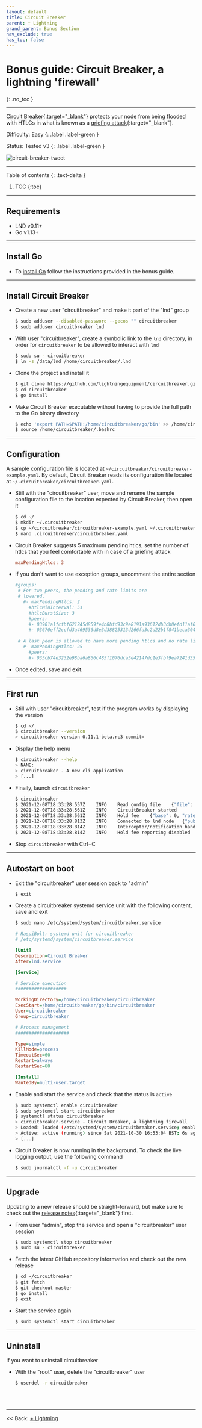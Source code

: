 ```yaml
---
layout: default
title: Circuit Breaker
parent: + Lightning
grand_parent: Bonus Section
nav_exclude: true
has_toc: false
---
```


# Bonus guide: Circuit Breaker, a lightning 'firewall'
{: .no_toc }

---

[Circuit Breaker](https://github.com/lightningequipment/circuitbreaker){:target="_blank"} protects your node from being flooded with HTLCs in what is known as a [griefing attack](https://bitcoinmagazine.com/technical/good-griefing-a-lingering-vulnerability-on-lightning-network-that-still-needs-fixing){:target="_blank"}.

Difficulty: Easy
{: .label .label-green }

Status: Tested v3
{: .label .label-green }

![circuit-breaker-tweet](../../../images/circuit-breaker-tweet.png)

---

Table of contents
{: .text-delta }

1. TOC
{:toc}

---

## Requirements

* LND v0.11+
* Go v1.13+

---

## Install Go

* To [install Go](../raspberry-pi/golang.md#install-go) follow the instructions provided in the bonus guide.

---
  
## Install Circuit Breaker

* Create a new user "circuitbreaker" and make it part of the "lnd" group

  ```sh
  $ sudo adduser --disabled-password --gecos "" circuitbreaker
  $ sudo adduser circuitbreaker lnd
  ```
 
* With user "circuitbreaker", create a symbolic link to the `lnd` directory, in order for `circuitbreaker` to be allowed to interact with `lnd`

  ```sh
  $ sudo su - circuitbreaker
  $ ln -s /data/lnd /home/circuitbreaker/.lnd
  ```

* Clone the project and install it 
 
  ```sh
  $ git clone https://github.com/lightningequipment/circuitbreaker.git
  $ cd circuitbreaker
  $ go install
  ``` 
 
* Make Circuit Breaker executable without having to provide the full path to the Go binary directory

  ```sh 
  $ echo 'export PATH=$PATH:/home/circuitbreaker/go/bin' >> /home/circuitbreaker/.bashrc
  $ source /home/circuitbreaker/.bashrc
  ```

---

## Configuration

A sample configuration file is located at `~/circuitbreaker/circuitbreaker-example.yaml`.
By default, Circuit Breaker reads its configuration file located at `~/.circuitbreaker/circuitbreaker.yaml`.

* Still with  the "circuitbreaker" user, move and rename the sample configuration file to the location expected by Circuit Breaker, then open it
  
  ```sh
  $ cd ~/
  $ mkdir ~/.circuitbreaker
  $ cp ~/circuitbreaker/circuitbreaker-example.yaml ~/.circuitbreaker/circuitbreaker.yaml
  $ nano .circuitbreaker/circuitbreaker.yaml
  ``` 
 
* Circuit Breaker suggests 5 maximum pending htlcs, set the number of htlcs that you feel comfortable with in case of a griefing attack
 
  ```ini
  maxPendingHtlcs: 3
  ```
 
* If you don't want to use exception groups, uncomment the entire section
 
  ```ini
  #groups:
   # For two peers, the pending and rate limits are
   # lowered.
     #- maxPendingHtlcs: 2
       #htlcMinInterval: 5s
       #htlcBurstSize: 3
       #peers:
       #- 03901a1fcfbf621245d859fe4b8bfd93c9e8191a93612db3db0efd11af64e226a2
       #- 03670eff2ccfd3a469536d8e3d38825313d266fa3c2d22b1f841beca30414586d0
 
   # A last peer is allowed to have more pending htlcs and no rate limit.
     #- maxPendingHtlcs: 25
       #peers:
       #- 035cb74e3232e98ba6a866c485f1076dca5e42147dc1e3fbf9ea7241d359988e4d
   ```

* Once edited, save and exit.

---

## First run

* Still with user "circuitbreaker", test if the program works by displaying the version

  ```sh
  $ cd ~/
  $ circuitbreaker --version
  > circuitbreaker version 0.11.1-beta.rc3 commit=
  ```

* Display the help menu
  
  ```sh
  $ circuitbreaker --help
  > NAME:
  > circuitbreaker - A new cli application
  > [...]
  ```
* Finally, launch `circuitbreaker`
  
  ```sh 
  $ circuitbreaker
  $ 2021-12-08T18:33:28.557Z	INFO	Read config file	{"file": "/home/circuitbreaker/.circuitbreaker/circuitbreaker.yaml"}
  $ 2021-12-08T18:33:28.561Z	INFO	CircuitBreaker started
  $ 2021-12-08T18:33:28.561Z	INFO	Hold fee	{"base": 0, "rate": 0, "reporting_interval": "0s"}
  $ 2021-12-08T18:33:28.813Z	INFO	Connected to lnd node	{"pubkey": "YourNodePubkey"}
  $ 2021-12-08T18:33:28.814Z	INFO	Interceptor/notification handlers registered
  $ 2021-12-08T18:33:28.814Z	INFO	Hold fee reporting disabled
  ```
 
 *  Stop `circuitbreaker` with Ctrl+C

---
 
## Autostart on boot

* Exit the "circuitbreaker" user session back to "admin"

  ```sh
  $ exit
  ```

* Create a circuitbreaker systemd service unit with the following content, save and exit 
 
  ```sh
  $ sudo nano /etc/systemd/system/circuitbreaker.service
  ```
  
  ```ini
  # RaspiBolt: systemd unit for circuitbreaker
  # /etc/systemd/system/circuitbreaker.service

  [Unit]
  Description=Circuit Breaker
  After=lnd.service

  [Service]
  
  # Service execution
  ###################

  WorkingDirectory=/home/circuitbreaker/circuitbreaker
  ExecStart=/home/circuitbreaker/go/bin/circuitbreaker
  User=circuitbreaker
  Group=circuitbreaker
  
  # Process management
  ####################
  
  Type=simple
  KillMode=process
  TimeoutSec=60
  Restart=always
  RestartSec=60
  
  [Install]
  WantedBy=multi-user.target
  ```
  
* Enable and start the service and check that the status is `active`

  ```sh
  $ sudo systemctl enable circuitbreaker
  $ sudo systemctl start circuitbreaker
  $ systemctl status circuitbreaker
  > circuitbreaker.service - Circuit Breaker, a lightning firewall
  > Loaded: loaded (/etc/systemd/system/circuitbreaker.service; enabled; vendor preset: enabled)
  > Active: active (running) since Sat 2021-10-30 16:53:04 BST; 6s ago
  > [...]
  ```

* Circuit Breaker is now running in the background. To check the live logging output, use the following command

  ```sh
  $ sudo journalctl -f -u circuitbreaker
  ```

---

## Upgrade

Updating to a new release should be straight-forward, but make sure to check out the [release notes](https://github.com/lightningequipment/circuitbreaker/tags){:target="_blank"} first.

* From user "admin", stop the service and open a "circuitbreaker" user session

  ```sh
  $ sudo systemctl stop circuitbreaker
  $ sudo su - circuitbreaker
  ```
  
* Fetch the latest GitHub repository information and check out the new release
 
  ```sh
  $ cd ~/circuitbreaker
  $ git fetch
  $ git checkout master
  $ go install
  $ exit
  ```
  
* Start the service again

  ```sh
  $ sudo systemctl start circuitbreaker
  ```

---

## Uninstall

If you want to uninstall circuitbreaker

* With the "root" user, delete the "circuitbreaker" user

  ```sh
  $ userdel -r circuitbreaker
  ```

<br /><br />

---

<< Back: [+ Lightning](index.md)
